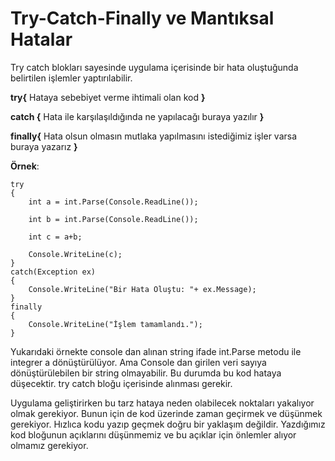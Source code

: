 # Try-Catch-Finally ve Mantıksal Hatalar

Try catch blokları sayesinde uygulama içerisinde bir hata oluştuğunda belirtilen işlemler yaptırılabilir. 

**try{** Hataya sebebiyet verme ihtimali olan kod **}**

**catch {** Hata ile karşılaşıldığında ne yapılacağı buraya yazılır **}**

**finally{** Hata olsun olmasın mutlaka yapılmasını istediğimiz işler varsa buraya yazarız **}**

**Örnek**: 

    try
    {
        int a = int.Parse(Console.ReadLine());

        int b = int.Parse(Console.ReadLine());

        int c = a+b;

        Console.WriteLine(c);
    }
    catch(Exception ex)
    {
        Console.WriteLine("Bir Hata Oluştu: "+ ex.Message);
    }
    finally
    {
        Console.WriteLine("İşlem tamamlandı.");
    }

Yukarıdaki örnekte console dan alınan string ifade int.Parse metodu ile integrer a dönüştürülüyor. Ama Console dan girilen veri sayıya dönüştürülebilen bir string olmayabilir. Bu durumda bu kod hataya düşecektir. try catch bloğu içerisinde alınması gerekir. 

Uygulama geliştirirken bu tarz hataya neden olabilecek noktaları yakalıyor olmak gerekiyor. Bunun için de kod üzerinde zaman geçirmek ve düşünmek gerekiyor. Hızlıca kodu yazıp geçmek doğru bir yaklaşım değildir. Yazdığımız kod bloğunun açıklarını düşünmemiz ve bu açıklar için önlemler alıyor olmamız gerekiyor. 

